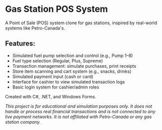 # Gas Station POS System

A Point of Sale (POS) system clone for gas stations, inspired by real-world systems like Petro-Canada's.

## Features:
- Simulated fuel pump selection and control (e.g., Pump 1–8)
- Fuel type selection (Regular, Plus, Supreme)
- Transaction management: simulate purchases, print receipts
- Store item scanning and cart system (e.g., snacks, drinks)
- Simulated payment input (cash or card)
- Interface for cashier to view simulated transaction logs
- Basic login system for cashier/admin roles

Created with C#, .NET, and Windows Forms.

*This project is for educational and simulation purposes only. It does not handle or process real financial transactions and is not connected to any live payment networks. It is not affiliated with Petro-Canada or any gas station company.*
